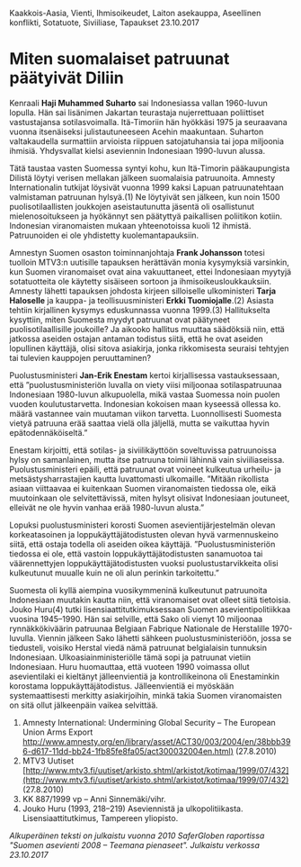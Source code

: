 Kaakkois-Aasia, Vienti, Ihmisoikeudet, Laiton asekauppa, Aseellinen konflikti, Sotatuote, Siviiliase, Tapaukset
23.10.2017


# Miten suomalaiset patruunat päätyivät Diliin

Kenraali **Haji Muhammed Suharto** sai Indonesiassa vallan 1960-luvun lopulla. Hän sai lisänimen Jakartan teurastaja nujerrettuaan poliittiset vastustajansa sotilasvoimalla. Itä-Timoriin hän hyökkäsi 1975 ja seuraavana vuonna itsenäiseksi julistautuneeseen Acehin maakuntaan. Suharton valtakaudella surmattiin arvioista riippuen satojatuhansia tai jopa miljoonia ihmisiä. Yhdysvallat kielsi aseviennin Indonesiaan 1990-luvun alussa.

Tätä taustaa vasten Suomessa syntyi kohu, kun Itä-Timorin pääkaupungista Dilistä löytyi verisen mellakan jälkeen suomalaisia patruunoita. Amnesty Internationalin tutkijat löysivät vuonna 1999 kaksi Lapuan patruunatehtaan valmistaman patruunan hylsyä.(1) Ne löytyivät sen jälkeen, kun noin 1500 puolisotilaallisten joukkojen aseistautunutta jäsentä oli osallistunut mielenosoitukseen ja hyökännyt sen päätyttyä paikallisen poliitikon kotiin. Indonesian viranomaisten mukaan yhteenotoissa kuoli 12 ihmistä. Patruunoiden ei ole yhdistetty kuolemantapauksiin.

Amnestyn Suomen osaston toiminnanjohtaja **Frank Johansson** totesi tuolloin MTV3:n uutisille tapauksen herättävän monia kysymyksiä varsinkin, kun Suomen viranomaiset ovat aina vakuuttaneet, ettei Indonesiaan myytyjä sotatuotteita ole käytetty sisäiseen sortoon ja ihmisoikeusloukkauksiin. Amnesty lähetti tapauksen johdosta kirjeen silloiselle ulkoministeri **Tarja Haloselle** ja kauppa- ja teollisuusministeri **Erkki Tuomiojalle**.(2) Asiasta tehtiin kirjallinen kysymys eduskunnassa vuonna 1999.(3) Hallitukselta kysyttiin, miten Suomesta myydyt patruunat ovat päätyneet puolisotilaallisille joukoille? Ja aikooko hallitus muuttaa säädöksiä niin, että jatkossa aseiden ostajan antaman todistus siitä, että he ovat aseiden lopullinen käyttäjä, olisi sitova asiakirja, jonka rikkomisesta seuraisi tehtyjen tai tulevien kauppojen peruuttaminen?

Puolustusministeri **Jan-Erik Enestam** kertoi kirjallisessa vastauksessaan, että ”puolustusministeriön luvalla on viety viisi miljoonaa sotilaspatruunaa Indonesiaan 1980-luvun alkupuolella, mikä vastaa Suomessa noin puolen vuoden koulutustarvetta. Indonesian kokoisen maan kyseessä ollessa ko. määrä vastannee vain muutaman viikon tarvetta. Luonnollisesti Suomesta vietyä patruuna erää saattaa vielä olla jäljellä, mutta se vaikuttaa hyvin epätodennäköiseltä.” 

Enestam kirjoitti, että sotilas- ja siviilikäyttöön soveltuvissa patruunoissa hylsy on samanlainen, mutta itse patruuna toimii lähinnä vain siviiliaseissa. Puolustusministeri epäili, että patruunat ovat voineet kulkeutua urheilu- ja metsästysharrastajien kautta luvattomasti ulkomaille. ”Mitään rikollista asiaan viittaavaa ei kuitenkaan Suomen viranomaisten tiedossa ole, eikä muutoinkaan ole selvitettävissä, miten hylsyt olisivat Indonesiaan joutuneet, elleivät ne ole hyvin vanhaa erää 1980-luvun alusta.” 

Lopuksi puolustusministeri korosti Suomen asevientijärjestelmän olevan korkeatasoinen ja loppukäyttäjätodistusten olevan hyvä varmennuskeino siitä, että ostaja todella oli aseiden oikea käyttäjä. ”Puolustusministeriön tiedossa ei ole, että vastoin loppukäyttäjätodistusten sanamuotoa tai väärennettyjen loppukäyttäjätodistusten vuoksi puolustustarvikkeita olisi kulkeutunut muualle kuin ne oli alun perinkin tarkoitettu.” 

Suomesta oli kyllä aiempina vuosikymmeninä kulkeutunut patruunoita Indonesiaan muutakin kautta niin, että viranomaiset ovat olleet siitä tietoisia. Jouko Huru(4) tutki lisensiaattitutkimuksessaan Suomen asevientipolitiikkaa vuosina 1945–1990. Hän sai selville, että Sako oli vienyt 10 miljoonaa rynnäkkökiväärin patruunaa Belgiaan Fabrique Nationale de Herstalille 1970-luvulla. Viennin jälkeen Sako lähetti sähkeen puolustusministeriöön, jossa se tiedusteli, voisiko Herstal viedä nämä patruunat belgialaisin tunnuksin Indonesiaan. Ulkoasiainministeriölle tämä sopi ja patruunat vietiin Indonesiaan. Huru huomauttaa, että vuoteen 1990 voimassa ollut asevientilaki ei kieltänyt jälleenvientiä ja kontrollikeinona oli Enestaminkin korostama loppukäyttäjätodistus. Jälleenvientiä ei myöskään systemaattisesti merkitty asiakirjoihin, minkä takia Suomen viranomaisten on sitä ollut jälkeenpäin vaikea selvittää.

1. Amnesty International: Undermining Global Security – The European Union Arms Export [http://www.amnesty.org/en/library/asset/ACT30/003/2004/en/38bbb396-d617-11dd-bb24-1fb85fe8fa05/act300032004en.html)](http://www.amnesty.org/en/library/asset/ACT30/003/2004/en/38bbb396-d617-11dd-bb24-1fb85fe8fa05/act300032004en.html) (27.8.2010)
2. MTV3 Uutiset [http://www.mtv3.fi/uutiset/arkisto.shtml/arkistot/kotimaa/1999/07/432](http://www.mtv3.fi/uutiset/arkisto.shtml/arkistot/kotimaa/1999/07/432) (27.8.2010)
3. KK 887/1999 vp – Anni Sinnemäki/vihr.
4. Jouko Huru (1993, 218–219) Aseviennistä ja ulkopolitiikasta. Lisensiaattitutkimus, Tampereen yliopisto.

*Alkuperäinen teksti on julkaistu vuonna 2010 SaferGloben raportissa "Suomen asevienti 2008 – Teemana pienaseet".
Julkaistu verkossa 23.10.2017*